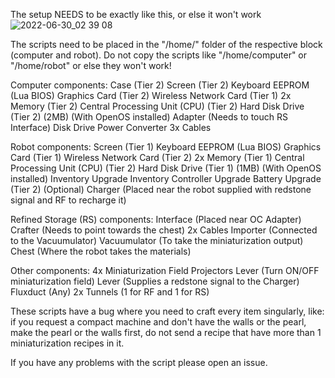 The setup NEEDS to be exactly like this, or else it won't work
![2022-06-30_02 39 08](https://user-images.githubusercontent.com/59661806/176568591-0b8225be-e78d-4af7-a635-4d54c1e8c09e.png)

The scripts need to be placed in the "/home/" folder of the respective block (computer and robot). Do not copy the scripts like "/home/computer" or "/home/robot" or else they won't work!

Computer components:
  Case (Tier 2)
  Screen (Tier 2)
  Keyboard
  EEPROM (Lua BIOS)
  Graphics Card (Tier 2)
  Wireless Network Card (Tier 1)
  2x Memory (Tier 2)
  Central Processing Unit (CPU) (Tier 2)
  Hard Disk Drive (Tier 2) (2MB) (With OpenOS installed)
  Adapter (Needs to touch RS Interface)
  Disk Drive
  Power Converter
  3x Cables

Robot components:
  Screen (Tier 1)
  Keyboard
  EEPROM (Lua BIOS)
  Graphics Card (Tier 1)
  Wireless Network Card (Tier 2)
  2x Memory (Tier 1)
  Central Processing Unit (CPU) (Tier 2)
  Hard Disk Drive (Tier 1) (1MB) (With OpenOS installed)
  Inventory Upgrade
  Inventory Controller Upgrade
  Battery Upgrade (Tier 2) (Optional)
  Charger (Placed near the robot supplied with redstone signal and RF to recharge it)
  
Refined Storage (RS) components:
  Interface (Placed near OC Adapter)
  Crafter (Needs to point towards the chest)
  2x Cables
  Importer (Connected to the Vacuumulator)
  Vacuumulator (To take the miniaturization output)
  Chest (Where the robot takes the materials)
  
Other components:
  4x Miniaturization Field Projectors
  Lever (Turn ON/OFF miniaturization field)
  Lever (Supplies a redstone signal to the Charger)
  Fluxduct (Any)
  2x Tunnels (1 for RF and 1 for RS)
  
 These scripts have a bug where you need to craft every item singularly, like:
  if you request a compact machine and don't have the walls or the pearl, make the pearl or the walls first, do not send a recipe that have more than 1 miniaturization recipes in it.
 
If you have any problems with the script please open an issue.
